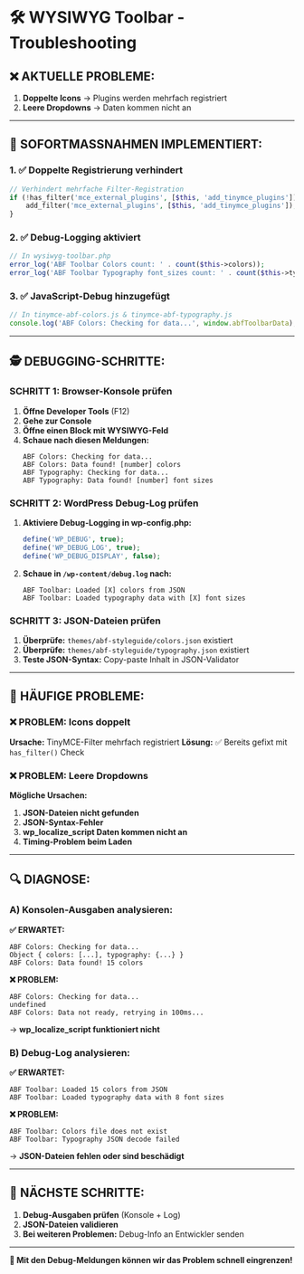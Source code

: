 # 🛠️ **WYSIWYG Toolbar - Troubleshooting**

## ❌ **AKTUELLE PROBLEME:**

1. **Doppelte Icons** → Plugins werden mehrfach registriert
2. **Leere Dropdowns** → Daten kommen nicht an

---

## 🔧 **SOFORTMASSNAHMEN IMPLEMENTIERT:**

### **1. ✅ Doppelte Registrierung verhindert**
```php
// Verhindert mehrfache Filter-Registration
if (!has_filter('mce_external_plugins', [$this, 'add_tinymce_plugins'])) {
    add_filter('mce_external_plugins', [$this, 'add_tinymce_plugins']);
}
```

### **2. ✅ Debug-Logging aktiviert**
```php
// In wysiwyg-toolbar.php
error_log('ABF Toolbar Colors count: ' . count($this->colors));
error_log('ABF Toolbar Typography font_sizes count: ' . count($this->typography['font_sizes']));
```

### **3. ✅ JavaScript-Debug hinzugefügt**
```javascript
// In tinymce-abf-colors.js & tinymce-abf-typography.js
console.log('ABF Colors: Checking for data...', window.abfToolbarData);
```

---

## 🕵️ **DEBUGGING-SCHRITTE:**

### **SCHRITT 1: Browser-Konsole prüfen**
1. **Öffne Developer Tools** (F12)
2. **Gehe zur Console**
3. **Öffne einen Block mit WYSIWYG-Feld**
4. **Schaue nach diesen Meldungen:**
   ```
   ABF Colors: Checking for data...
   ABF Colors: Data found! [number] colors
   ABF Typography: Checking for data...
   ABF Typography: Data found! [number] font sizes
   ```

### **SCHRITT 2: WordPress Debug-Log prüfen**
1. **Aktiviere Debug-Logging in wp-config.php:**
   ```php
   define('WP_DEBUG', true);
   define('WP_DEBUG_LOG', true);
   define('WP_DEBUG_DISPLAY', false);
   ```
2. **Schaue in `/wp-content/debug.log` nach:**
   ```
   ABF Toolbar: Loaded [X] colors from JSON
   ABF Toolbar: Loaded typography data with [X] font sizes
   ```

### **SCHRITT 3: JSON-Dateien prüfen**
1. **Überprüfe:** `themes/abf-styleguide/colors.json` existiert
2. **Überprüfe:** `themes/abf-styleguide/typography.json` existiert
3. **Teste JSON-Syntax:** Copy-paste Inhalt in JSON-Validator

---

## 🚨 **HÄUFIGE PROBLEME:**

### **❌ PROBLEM: Icons doppelt**
**Ursache:** TinyMCE-Filter mehrfach registriert
**Lösung:** ✅ Bereits gefixt mit `has_filter()` Check

### **❌ PROBLEM: Leere Dropdowns**
**Mögliche Ursachen:**
1. **JSON-Dateien nicht gefunden**
2. **JSON-Syntax-Fehler**
3. **wp_localize_script Daten kommen nicht an**
4. **Timing-Problem beim Laden**

---

## 🔍 **DIAGNOSE:**

### **A) Konsolen-Ausgaben analysieren:**

**✅ ERWARTET:**
```
ABF Colors: Checking for data...
Object { colors: [...], typography: {...} }
ABF Colors: Data found! 15 colors
```

**❌ PROBLEM:**
```
ABF Colors: Checking for data...
undefined
ABF Colors: Data not ready, retrying in 100ms...
```
→ **wp_localize_script funktioniert nicht**

### **B) Debug-Log analysieren:**

**✅ ERWARTET:**
```
ABF Toolbar: Loaded 15 colors from JSON
ABF Toolbar: Loaded typography data with 8 font sizes
```

**❌ PROBLEM:**
```
ABF Toolbar: Colors file does not exist
ABF Toolbar: Typography JSON decode failed
```
→ **JSON-Dateien fehlen oder sind beschädigt**

---

## 🎯 **NÄCHSTE SCHRITTE:**

1. **Debug-Ausgaben prüfen** (Konsole + Log)
2. **JSON-Dateien validieren**
3. **Bei weiteren Problemen:** Debug-Info an Entwickler senden

---

**📝 Mit den Debug-Meldungen können wir das Problem schnell eingrenzen!** 